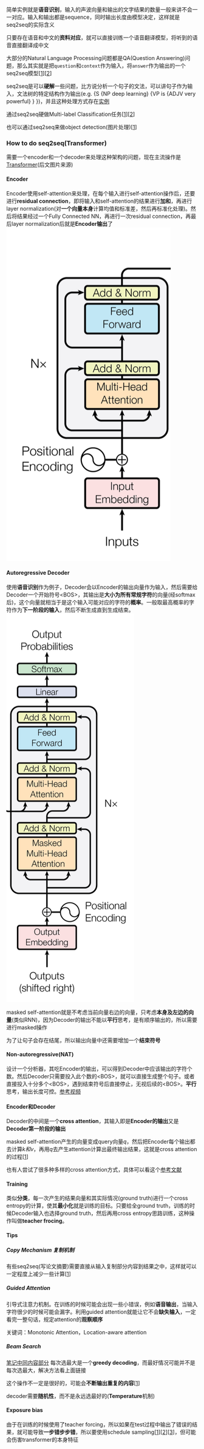 简单实例就是**语音识别**，输入的声波向量和输出的文字结果的数量一般来讲不会一一对应。输入和输出都是sequence，同时输出长度由模型决定，这样就是seq2seq的实际含义

只要存在语音和中文的**资料对应**，就可以直接训练一个语音翻译模型，将听到的语音直接翻译成中文

大部分的Natural Language Processing问题都是QA(Question Answering)问题，那么其实就是把`question`和`context`作为输入，将`answer`作为输出的一个seq2seq模型\[[1](https://arxiv.org/pdf/1806.08730)\]\[[2](https://arxiv.org/pdf/1909.03329)\]

seq2seq是可以**硬解**一些问题，比方说分析一个句子的文法，可以讲句子作为输入，文法树的特定结构作为输出(e.g. {S {NP deep learning} {VP is {ADJV very powerful} } })，并且这种处理方式存在[实例](https://arxiv.org/pdf/1412.7449)

通过seq2seq硬做Multi-label Classification任务\[[1](https://arxiv.org/pdf/1909.03434)\]\[[2](https://arxiv.org/pdf/1707.05495)\]

也可以通过seq2seq来做object detection(图片处理)\[[1](https://arxiv.org/pdf/2005.12872)\]

### How to do seq2seq(Transformer)
需要一个encoder和一个decoder来处理这种架构的问题，现在主流操作是[Transformer](https://arxiv.org/pdf/1706.03762)(后文图片来源)

#### Encoder
Encoder使用self-attention来处理，在每个输入进行self-attention操作后，还要进行**residual connection**，即将输入和self-attention的结果进行**加和**，再进行layer normalization(对**一个向量本身**计算均值和标准差，然后再标准化处理)。然后将结果经过一个Fully Connected NN，再进行一次residual connection，再最后layer normalization后就是**Encoder输出**了
![pic6](../data/pic6.png)

#### Autoregressive Decoder
使用**语音识别**作为例子，Decoder会以Encoder的输出向量作为输入，然后需要给Decoder一个开始符号\<BOS\>，其输出是**大小为所有常规字符**的向量(经softmax后)，这个向量就相当于是这个输入可能对应的字符的**概率**。一般取最高概率的字符作为**下一阶段的输入**，然后不断生成直到生成结束。
![pic7](../data/pic7.png)

masked self-attention就是不考虑当前向量右边的向量，只考虑**本身及左边的向量**(类似RNN)，因为Decoder的输出不能以**平行**思考，是有顺序输出的，所以需要进行masked操作

为了让句子会存在结尾，所以输出向量中还需要增加一个**结束符号**

#### Non-autoregressive(NAT)
设计一个分析器，其吃Encoder的输出，可以得到Decoder中应该输出的字符个数。然后Decoder只需要投入此个数的\<BOS\>，就可以直接生成整个句子。或者直接投入十分多个\<BOS\>，遇到结束符号后直接停止，无视后续的\<BOS\>。**平行**思考，输出长度可控。[参考视频](https://youtu.be/jvyKmU4OM3c)

#### Encoder和Decoder
Decoder的中间是一个**cross attention**，其输入即是**Encoder的输出**又是**Decoder第一阶段的输出**

masked self-attention产生的向量变成query向量$q$，然后把Encoder每个输出都去计算$k和v$，再用$q$去产生attention计算出最终输出结果，这就是cross attention的过程\[[1](https://ieeexplore.ieee.org/document/7472621)\]

也有人尝试了很多种多样的cross attention方式，具体可以看这个[参考文献](https://arxiv.org/pdf/2005.08081)

#### Training
类似**分类**，每一次产生的结果向量和其实际情况(ground truth)进行一个cross entropy的计算，使其**最小化**就是训练的目标。只要给全ground truth，训练的时候Decoder输入也选择ground truth，然后再用cross entropy思路训练，这种操作叫做**teacher frocing**。

#### Tips
##### Copy Mechanism 复制机制
有些seq2seq(写论文摘要)需要直接从输入复制部分内容到结果之中，这样就可以一定程度上减少一些计算\[[1](https://arxiv.org/pdf/1603.06393)\]
##### Guided Attention
引导式注意力机制。在训练的时候可能会出现一些小错误，例如**语音输出**，当输入字符很少的时候可能会漏字。利用guided attention就能让它不会**缺失输入**，一定看完一整句话，规定attention的**观察顺序**

关键词：Monotonic Attention，Location-aware attention
##### Beam Search
[笔记中同内容部分](../RNN/条件生成与Attention.md#^4fe874)
每次选最大是一个**greedy decoding**，而最好情况可能并不是每次选最大，解决方法看上面链接

这个操作不一定是很好的，可能会**不断输出重复的内容**\[[1](https://arxiv.org/pdf/1904.09751)\]

decoder需要**随机性**，而不是永远选最好的(**Temperature**机制)

#### Exposure bias
由于在训练的时候使用了teacher forcing，所以如果在test过程中输出了错误的结果，就可能导致**一步错步步错**，所以要使用schedule sampling\[[1](https://arxiv.org/pdf/1506.03099)\]\[[2](https://arxiv.org/pdf/1906.07651)\]\[[3](https://arxiv.org/pdf/1906.04331)\]，但可能会伤害transformer的本身特征
